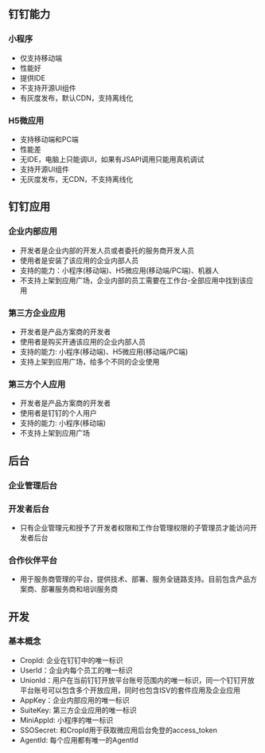 ## 钉钉能力

### 小程序
- 仅支持移动端
- 性能好
- 提供IDE
- 不支持开源UI组件
- 有灰度发布，默认CDN，支持离线化
### H5微应用
- 支持移动端和PC端
- 性能差
- 无IDE，电脑上只能调UI，如果有JSAPI调用只能用真机调试
- 支持开源UI组件
- 无灰度发布，无CDN，不支持离线化

## 钉钉应用

### 企业内部应用

- 开发者是企业内部的开发人员或者委托的服务商开发人员
- 使用者是安装了该应用的企业内部人员
- 支持的能力：小程序(移动端)、H5微应用(移动端/PC端)、机器人
- 不支持上架到应用广场，企业内部的员工需要在工作台-全部应用中找到该应用

### 第三方企业应用

- 开发者是产品方案商的开发者
- 使用者是购买开通该应用的企业内部人员
- 支持的能力: 小程序(移动端)、H5微应用(移动端/PC端)
- 支持上架到应用广场，给多个不同的企业使用

### 第三方个人应用

- 开发者是产品方案商的开发者
- 使用者是钉钉的个人用户
- 支持的能力: 小程序(移动端)
- 不支持上架到应用广场

## 后台

### 企业管理后台

### 开发者后台

- 只有企业管理元和授予了开发者权限和工作台管理权限的子管理员才能访问开发者后台

### 合作伙伴平台

- 用于服务商管理的平台，提供技术、部署、服务全链路支持。目前包含产品方案商、部署服务商和培训服务商

## 开发

### 基本概念

- CropId: 企业在钉钉中的唯一标识
- UserId：企业内每个员工的唯一标识
- UnionId：用户在当前钉钉开放平台账号范围内的唯一标识，同一个钉钉开放平台账号可以包含多个开放应用，同时也包含ISV的套件应用及企业应用
- AppKey：企业内部应用的唯一标识
- SuiteKey: 第三方企业应用的唯一标识
- MiniAppId: 小程序的唯一标识
- SSOSecret: 和CropId用于获取微应用后台免登的access_token
- AgentId: 每个应用都有唯一的AgentId




